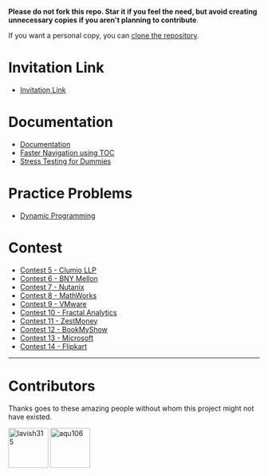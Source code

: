 **Please do not fork this repo. Star it if you feel the need, but avoid creating unnecessary copies if you aren't planning to contribute**.

If you want a personal copy, you can [clone the repository](https://help.github.com/en/github/creating-cloning-and-archiving-repositories/cloning-a-repository).

# Invitation Link
* [Invitation Link](invitation-link/invitation-link.md)

# Documentation
* [Documentation](documentation/documentation.md)
* [Faster Navigation using TOC](documentation/faster-navigation.md)
* [Stress Testing for Dummies](documentation/stress-testing.md)
 
# Practice Problems
* [Dynamic Programming](practice-problems/dp/atcoder/dp-atcoder.md)
 
# Contest
* [Contest 5 - Clumio LLP](clumio/set-1/clumio-set-1.md)
* [Contest 6 - BNY Mellon](bny-mellon/set-1/bny-mellon-set-1.md)
* [Contest 7 - Nutanix](nutanix/set-3/nutanix-set-3.md)
* [Contest 8 - MathWorks](mathworks/set-1/mathworks-set-1.md)
* [Contest 9 - VMware](vm-ware/set-1/vm-ware-set-1.md)
* [Contest 10 - Fractal Analytics](fractal/set-2/fractal-set-2.md)
* [Contest 11 - ZestMoney](zestmoney/set-1/zestmoney-set-1.md)
* [Contest 12 - BookMyShow](book-my-show/set-1/book-my-show-set-1.md)
* [Contest 13 - Microsoft](microsoft/set-1/microsoft-set-1.md)
* [Contest 14 - Flipkart](flipkart/set-1/flipkart-set-1.md)

----

# Contributors
Thanks goes to these amazing people without whom this project might not have existed.

<a href="https://github.com/lavish315"><img src="https://avatars.githubusercontent.com/lavish315?v=3" title="lavish315" width="80" height="80"></a>
<a href="https://github.com/aqu106"><img src="https://avatars.githubusercontent.com/aqu106?v=3" title="aqu106" width="80" height="80"></a>


